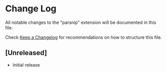 # Change Log

All notable changes to the "parsnip" extension will be documented in this file.

Check [Keep a Changelog](http://keepachangelog.com/) for recommendations on how to structure this file.

## [Unreleased]

- Initial release